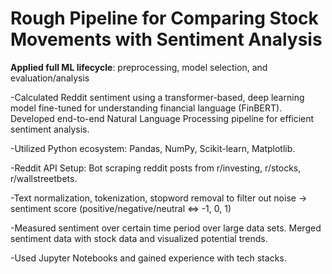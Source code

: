 # Rough Pipeline for Comparing Stock Movements with Sentiment Analysis
**Applied full ML lifecycle**: preprocessing, model selection, and evaluation/analysis

-Calculated Reddit sentiment using a transformer-based, deep learning model fine-tuned for understanding financial language (FinBERT). Developed end-to-end Natural Language Processing pipeline for efficient sentiment analysis.

-Utilized Python ecosystem: Pandas, NumPy, Scikit-learn, Matplotlib.

-Reddit API Setup: Bot scraping reddit posts from r/investing, r/stocks, r/wallstreetbets.

-Text normalization, tokenization, stopword removal to filter out noise -> sentiment score (positive/negative/neutral <=> -1, 0, 1)

-Measured sentiment over certain time period over large data sets. Merged sentiment data with stock data and visualized potential trends.

-Used Jupyter Notebooks and gained experience with tech stacks.

